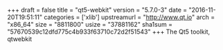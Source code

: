 +++
draft = false
title = "qt5-webkit"
version = "5.7.0-3"
date = "2016-11-20T19:51:11"
categories = ['xlib']
upstreamurl = "http://www.qt.io"
arch = "x86_64"
size = "8811800"
usize = "37881162"
sha1sum = "57670539c12dfd775c4b933f63710c72d2f51543"
+++
The Qt5 toolkit, qtwebkit